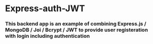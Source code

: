 # Express-auth-JWT
### This backend app is an example of combining Express.js / MongoDB / Joi / Bcrypt / JWT to provide user registeration with login including authentication
